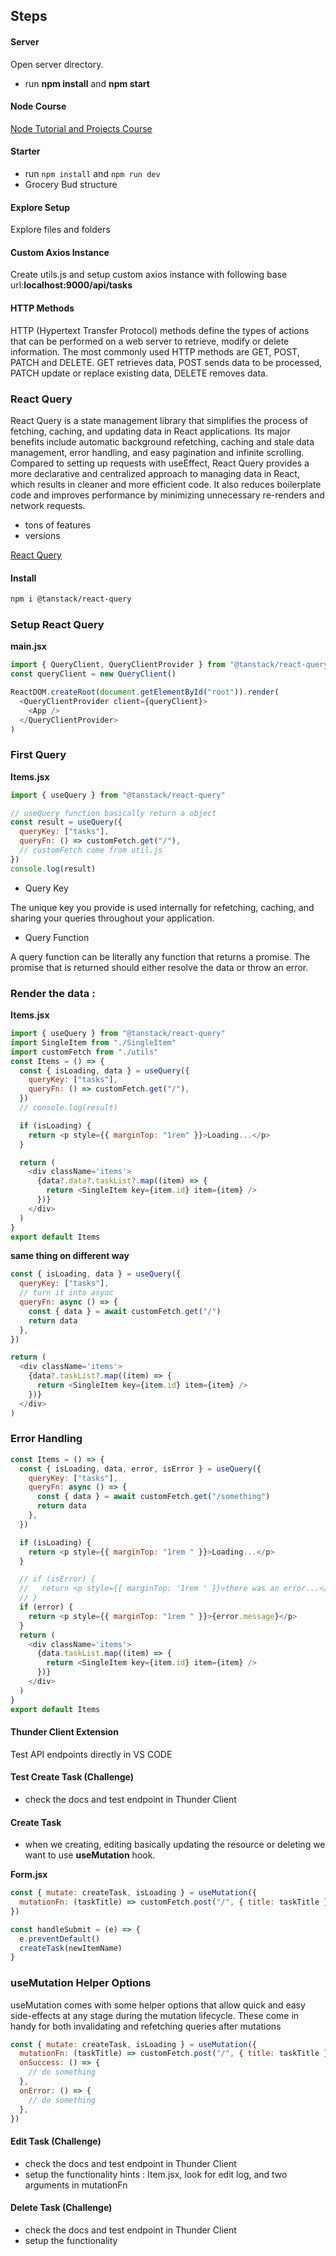 ## Steps

#### Server

Open server directory.

- run **npm install** and **npm start**

#### Node Course

[Node Tutorial and Projects Course](https://www.udemy.com/course/nodejs-tutorial-and-projects-course/?referralCode=E94792BEAE9ADD204BC7)

#### Starter

- run `npm install` and `npm run dev`
- Grocery Bud structure

#### Explore Setup

Explore files and folders

#### Custom Axios Instance

Create utils.js and setup custom axios instance with
following base url:**localhost:9000/api/tasks**

#### HTTP Methods

HTTP (Hypertext Transfer Protocol) methods define the types of actions that can be performed on a web server to retrieve, modify or delete information. The most commonly used HTTP methods are GET, POST, PATCH and DELETE. GET retrieves data, POST sends data to be processed, PATCH update or replace existing data, DELETE removes data.

### React Query

React Query is a state management library that simplifies the process of fetching, caching, and updating data in React applications. Its major benefits include automatic background refetching, caching and stale data management, error handling, and easy pagination and infinite scrolling. Compared to setting up requests with useEffect, React Query provides a more declarative and centralized approach to managing data in React, which results in cleaner and more efficient code. It also reduces boilerplate code and improves performance by minimizing unnecessary re-renders and network requests.

- tons of features
- versions

[React Query](https://tanstack.com/query/v4/docs/react/overview)

#### Install

```sh
npm i @tanstack/react-query
```

### Setup React Query

**main.jsx**

```js
import { QueryClient, QueryClientProvider } from "@tanstack/react-query"
const queryClient = new QueryClient()

ReactDOM.createRoot(document.getElementById("root")).render(
  <QueryClientProvider client={queryClient}>
    <App />
  </QueryClientProvider>
)
```

### First Query

**Items.jsx**

```js
import { useQuery } from "@tanstack/react-query"

// useQuery function basically return a object
const result = useQuery({
  queryKey: ["tasks"],
  queryFn: () => customFetch.get("/"),
  // customFetch come from util.js
})
console.log(result)
```

- Query Key

The unique key you provide is used internally for refetching, caching, and sharing your queries throughout your application.

- Query Function

A query function can be literally any function that returns a promise. The promise that is returned should either resolve the data or throw an error.

### Render the data :

**Items.jsx**

```js
import { useQuery } from "@tanstack/react-query"
import SingleItem from "./SingleItem"
import customFetch from "./utils"
const Items = () => {
  const { isLoading, data } = useQuery({
    queryKey: ["tasks"],
    queryFn: () => customFetch.get("/"),
  })
  // console.log(result)

  if (isLoading) {
    return <p style={{ marginTop: "1rem" }}>Loading...</p>
  }

  return (
    <div className='items'>
      {data?.data?.taskList?.map((item) => {
        return <SingleItem key={item.id} item={item} />
      })}
    </div>
  )
}
export default Items
```

**same thing on different way**

```js
const { isLoading, data } = useQuery({
  queryKey: ["tasks"],
  // turn it into async
  queryFn: async () => {
    const { data } = await customFetch.get("/")
    return data
  },
})

return (
  <div className='items'>
    {data?.taskList?.map((item) => {
      return <SingleItem key={item.id} item={item} />
    })}
  </div>
)
```

### Error Handling

```js
const Items = () => {
  const { isLoading, data, error, isError } = useQuery({
    queryKey: ["tasks"],
    queryFn: async () => {
      const { data } = await customFetch.get("/something")
      return data
    },
  })

  if (isLoading) {
    return <p style={{ marginTop: "1rem " }}>Loading...</p>
  }

  // if (isError) {
  //   return <p style={{ marginTop: '1rem ' }}>there was an error...</p>;
  // }
  if (error) {
    return <p style={{ marginTop: "1rem " }}>{error.message}</p>
  }
  return (
    <div className='items'>
      {data.taskList.map((item) => {
        return <SingleItem key={item.id} item={item} />
      })}
    </div>
  )
}
export default Items
```

#### Thunder Client Extension

Test API endpoints directly in VS CODE

#### Test Create Task (Challenge)

- check the docs and test endpoint in Thunder Client

#### Create Task

- when we creating, editing basically updating the resource or deleting we want to use **useMutation** hook.

**Form.jsx**

```js
const { mutate: createTask, isLoading } = useMutation({
  mutationFn: (taskTitle) => customFetch.post("/", { title: taskTitle }),
})

const handleSubmit = (e) => {
  e.preventDefault()
  createTask(newItemName)
}
```

### useMutation Helper Options

useMutation comes with some helper options that allow quick and easy side-effects at any stage during the mutation lifecycle. These come in handy for both invalidating and refetching queries after mutations

```js
const { mutate: createTask, isLoading } = useMutation({
  mutationFn: (taskTitle) => customFetch.post("/", { title: taskTitle }),
  onSuccess: () => {
    // do something
  },
  onError: () => {
    // do something
  },
})
```

#### Edit Task (Challenge)

- check the docs and test endpoint in Thunder Client
- setup the functionality
  hints : Item.jsx, look for edit log, and two arguments in mutationFn

#### Delete Task (Challenge)

- check the docs and test endpoint in Thunder Client
- setup the functionality
